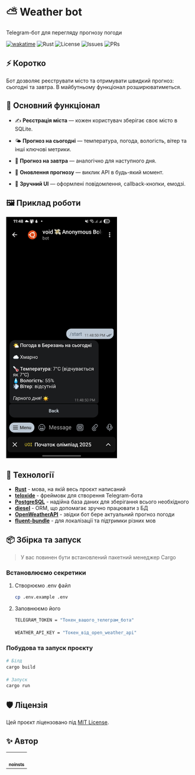 # ⛅ Weather bot

Telegram-бот для перегляду прогнозу погоди

[![wakatime](https://wakatime.com/badge/user/5f28d705-3bc8-4138-8151-e12e0f9e9a23/project/4d3d812f-19d8-4e42-9ea5-2c7bd2a7e8fb.svg)](https://wakatime.com/badge/user/5f28d705-3bc8-4138-8151-e12e0f9e9a23/project/4d3d812f-19d8-4e42-9ea5-2c7bd2a7e8fb)
![Rust](https://img.shields.io/badge/Rust-1.89.0-orange)
![License](https://img.shields.io/badge/license-MIT-blue)
![Issues](https://img.shields.io/github/issues/noinsts/weather-rs)
![PRs](https://img.shields.io/github/issues-pr/noinsts/weather-rs)

## ⚡ Коротко

Бот дозволяє реєструвати місто та отримувати швидкий прогноз: сьогодні та завтра. В майбутньому функціонал розширюватиметься.

## 🧭 Основний функціонал

- ✍️ **Реєстрація міста** — кожен користувач зберігає своє місто в SQLite.

- 🌤️ **Прогноз на сьогодні** — температура, погода, вологість, вітер та інші ключові метрики.

- 📅 **Прогноз на завтра** — аналогічно для наступного дня.

- 🔄 **Оновлення прогнозу** — виклик API в будь-який момент.

- 🎨 **Зручний UI** — оформлені повідомлення, callback-кнопки, емодзі.


## 🖼️ Приклад роботи

<img src="assets/weather.jpg" width="300" alt="Тут повинна бути картинка">

## 🧰 Технології

- **[Rust](https://www.rust-lang.org/)** - мова, на якій весь проєкт написаний
- **[teloxide](https://github.com/teloxide/teloxide)** - фреймовк для створення Telegram-бота
- **[PostgreSQL](https://www.postgresql.org/)** - надійна база даних для зберігання всього необхідного
- **[diesel](https://diesel.rs/)** - ORM, що допомагає зручно працювати з БД
- **[OpenWeatherAPI](https://openweathermap.org/)** - звідки бот бере актуальний прогноз погоди
- **[fluent-bundle](https://crates.io/crates/fluent-bundle)** - для локалізації та підтримки різних мов


## 📦 Збірка та запуск

>  У вас повинен бути встановлений пакетний менеджер Cargo

### Встановлюємо секретики

1. Створюємо .env файл
    ```bash
    cp .env.example .env
    ```
   
2. Заповнюємо його

    ```bash
    TELEGRAM_TOKEN = "Токен_вашого_телеграм_бота"

    WEATHER_API_KEY = "Токен_від_open_weather_api"
    ```

### Побудова та запуск проєкту

```bash
# Білд
cargo build

# Запуск
cargo run
```

## 🛡 Ліцензія
Цей проєкт ліцензовано під [MIT License](./LICENSE).


## ✨ Автор

<table>
  <tr>
    <td>
      <a href="https://github.com/noinsts">
        <img src="https://avatars.githubusercontent.com/u/114863893?v=4" width="100px;" alt=""/>
        <br />
        <sub><b>noinsts</b></sub>
      </a>
    </td>
  </tr>
</table>
